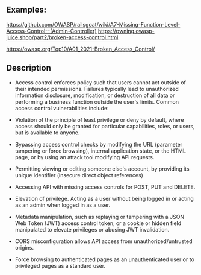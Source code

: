 ## Examples:
https://github.com/OWASP/railsgoat/wiki/A7-Missing-Function-Level-Access-Control--(Admin-Controller)
https://pwning.owasp-juice.shop/part2/broken-access-control.html


https://owasp.org/Top10/A01_2021-Broken_Access_Control/

## Description
- Access control enforces policy such that users cannot act outside of their intended permissions. Failures typically lead to unauthorized information disclosure, modification, or destruction of all data or performing a business function outside the user's limits. Common access control vulnerabilities include:

- Violation of the principle of least privilege or deny by default, where access should only be granted for particular capabilities, roles, or users, but is available to anyone.

- Bypassing access control checks by modifying the URL (parameter tampering or force browsing), internal application state, or the HTML page, or by using an attack tool modifying API requests.

- Permitting viewing or editing someone else's account, by providing its unique identifier (insecure direct object references)

- Accessing API with missing access controls for POST, PUT and DELETE.

- Elevation of privilege. Acting as a user without being logged in or acting as an admin when logged in as a user.

- Metadata manipulation, such as replaying or tampering with a JSON Web Token (JWT) access control token, or a cookie or hidden field manipulated to elevate privileges or abusing JWT invalidation.

- CORS misconfiguration allows API access from unauthorized/untrusted origins.

- Force browsing to authenticated pages as an unauthenticated user or to privileged pages as a standard user.